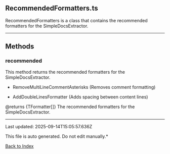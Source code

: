 ## RecommendedFormatters.ts





 RecommendedFormatters is a class that contains the recommended formatters for the SimpleDocsExtractor.

 



---



## Methods



### **recommended**

 This method returns the recommended formatters for the SimpleDocsExtractor.

 - RemoveMultiLineCommentAsterisks (Removes comment formatting)

 - AddDoubleLinesFormatter (Adds spacing between content lines)

 

 @returns {TFormatter[]} The recommended formatters for the SimpleDocsExtractor.

 



---



Last updated: 2025-09-14T15:05:57.636Z



This file is auto generated. Do not edit manually.*



[Back to Index](./index.md)